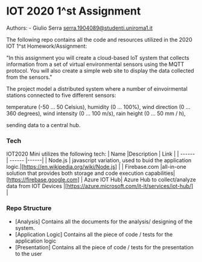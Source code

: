 # IOT 2020 1^st Assignment
Authors: 
    - Giulio Serra serra.1904089@studenti.uniroma1.it
    
The following repo contains all the code and resources utilized in the 2020 IOT 1^st Homework/Assignment:

"In this assignment you will create a cloud-based IoT system that collects information from a set of virtual environmental sensors using the MQTT protocol. You will also create a simple web site to display the data collected from the sensors."

The project model a distributed system where a number of einvoirmental stations connected to five different sensors:

temperature (-50 ... 50 Celsius),
humidity (0 ... 100%),
wind direction (0 ... 360 degrees),
wind intensity (0 ... 100 m/s),
rain height (0 ... 50 mm / h),

sending data to a central hub.

### Tech
IOT2020 Mini utilizes the following tech:
| Name |Description | Link |
| ------ | ------ |------|
| Node.js | javascript variation, used to buid the application logic.|[https://en.wikipedia.org/wiki/Node.js] |
| Firebase.com |all-in-one solution that provides both storage and code execution capabilities| [https://firebase.google.com] 
| Azure IOT Hub| Azure Hub to collect/analyze data from IOT Devices |[https://azure.microsoft.com/it-it/services/iot-hub/] |


### Repo Structure

* [Analysis] Contains all the documents for the analysis/ designing of the system.
* [Application Logic] Contains all the piece of code / tests for the application logic
* [Presentation] Contains all the piece of code / tests for the presentation to the user
